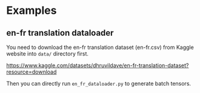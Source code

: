 # Examples

## en-fr translation dataloader

You need to download the en-fr translation dataset (en-fr.csv) from Kaggle website into ```data/``` directory first. 

https://www.kaggle.com/datasets/dhruvildave/en-fr-translation-dataset?resource=download

Then you can directly run ```en_fr_dataloader.py``` to generate batch tensors.